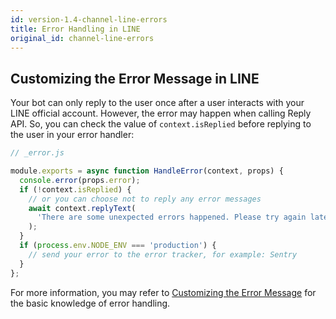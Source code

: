 ```yaml
---
id: version-1.4-channel-line-errors
title: Error Handling in LINE
original_id: channel-line-errors
---
```


## Customizing the Error Message in LINE

Your bot can only reply to the user once after a user interacts with your LINE official account. However, the error may happen when calling Reply API. So, you can check the value of `context.isReplied` before replying to the user in your error handler:

```js
// _error.js

module.exports = async function HandleError(context, props) {
  console.error(props.error);
  if (!context.isReplied) {
    // or you can choose not to reply any error messages
    await context.replyText(
      'There are some unexpected errors happened. Please try again later, sorry for the inconvenience.'
    );
  }
  if (process.env.NODE_ENV === 'production') {
    // send your error to the error tracker, for example: Sentry
  }
};
```

For more information, you may refer to [Customizing the Error Message](the-basics-errors.md) for the basic knowledge of error handling.
